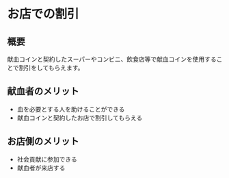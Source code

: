 # お店での割引<br>
## 概要
献血コインと契約したスーパーやコンビニ、飲食店等で献血コインを使用することで割引をしてもらえます。<br>

## 献血者のメリット
* 血を必要とする人を助けることができる<br>
* 献血コインと契約したお店で割引してもらえる<br>

## お店側のメリット
* 社会貢献に参加できる<br>
* 献血者が来店する<br>
